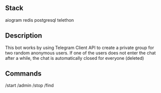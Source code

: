 ## Stack

aiogram redis postgresql telethon 

## Description

This bot works by using Telegram Client API to create a private group for two random anonymous users. If one of the users does not enter the chat after a while, the chat is automatically closed for everyone (deleted)

## Commands

/start /admin /stop /find